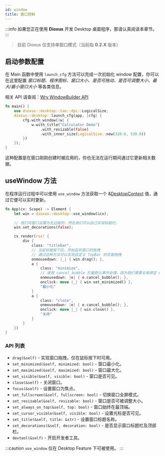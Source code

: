 ```yaml
---
id: window
title: 窗口控制
---
```


:::info
如果您正在使用 **Dioxus** 开发 Desktop 桌面程序，那请认真阅读本章节。
:::

> 目前 Dioxus 仅支持单窗口模式（当前指 **0.2.X** 版本）

## 启动参数配置

在 Main 函数中使用 `launch_cfg` 方法可以完成一次初始化 window 配置，你可以在这里配置 *窗口标题、程序图标、窗口大小、是否可拖动、是否可调整大小、最大/最小窗口大小* 等各类信息。

相关 API 请查阅：[Wry WindowBuilder API](https://docs.rs/wry/0.15.1/wry/application/window/struct.WindowBuilder.html)

```rust
fn main() {
    use dioxus::desktop::tao::dpi::LogicalSize;
    dioxus::desktop::launch_cfg(app, |cfg| {
        cfg.with_window(|w| {
            w.with_title("Calculator Demo")
                .with_resizable(false)
                .with_inner_size(LogicalSize::new(320.0, 530.0))
        })
    });
}
```

这种配置是在窗口刚刚创建时被应用的，你也无法在运行期间通过它更新相关数据。

## useWindow 方法

在程序运行过程中可以使用 `use_window` 方法获取一个 &[DesktopContext](https://docs.rs/dioxus-desktop/0.2.2/dioxus_desktop/struct.DesktopContext.html) 值，通过它便可以实时更新。

```rust
fn App(cx: Scope) -> Element {
    let win = dioxus::desktop::use_window(&cx);
    
    // 我们将窗口设置为无边框的，然后我们可以自己实现标题栏。
    win.set_decorations(false);

    cx.render(rsx! {
        div {
            class: "titlebar",
            // 当鼠标被按下后，开始监听窗口的拖拽
            // 通过这种方法可以实现自定义 TopBar 的页面拖拽
            onmousedown: |_| { win.drag(); },
            a {
                class: "minimize",
                // 使用 cancel_bubble 拦截默认事件处理，因为我们需要全局绑定 drag
                onmousedown: |e| { e.cancel_bubble(); },
                onclick: move |_| { win.set_minimized() },
                "最小化"
            }
            a {
                class: "close",
                onmousedown: |e| { e.cancel_bubble(); },
                onclick: move |_| { win.close() },
                "关闭"
            }
        }
    })
}
```

### API 列表

- `drag(&self)` - 实现窗口拖拽，仅在鼠标按下时可用。
- `set_minimized(&self, minimized: bool)` - 窗口最小化。
- `set_maximized(&self, maximized: bool)` - 窗口最大化。
- `set_visible(&self, visible: bool)` - 窗口是否可见。
- `close(&self)` - 关闭窗口。
- `focus(&self)` - 设置窗口为焦点。
- `set_fullscreen(&self, fullscreen: bool)` - 切换窗口全屏模式。
- `set_resizable(&self, resizable: bool)` - 窗口是否可被调整大小。
- `set_always_on_top(&self, top: bool)` - 窗口始终在最顶端。
- `set_cursor_visible(&self, visible: bool)` - 设置光标是否可见。
- `set_title(&self, title: &str)` - 设置窗口标题名称。
- `set_decorations(&self, decoration: bool)` - 是否显示窗口标题栏及顶部栏。
- `devtool(&self)` - 开启开发者工具。

:::caution
`use_window` 仅在 Desktop Feature 下可被使用。
:::